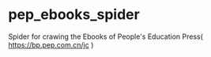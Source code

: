 # pep_ebooks_spider
Spider for crawing the Ebooks of People's Education Press( https://bp.pep.com.cn/jc )
